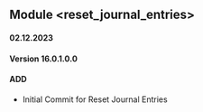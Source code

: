 ## Module <reset_journal_entries>

#### 02.12.2023
#### Version 16.0.1.0.0
#### ADD
- Initial Commit  for Reset Journal Entries
